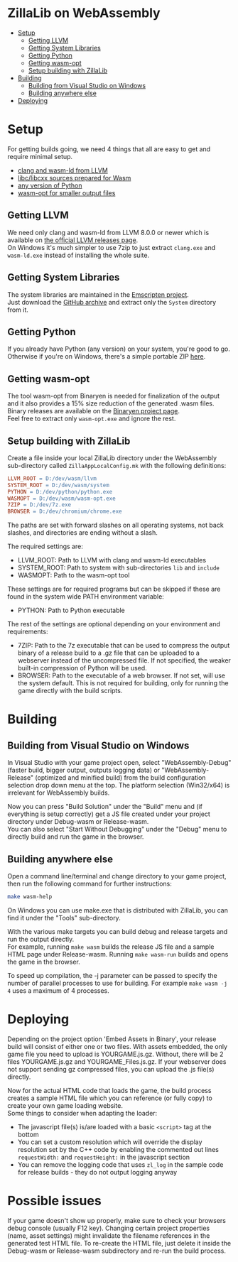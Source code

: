 ZillaLib on WebAssembly
=======================

  * [Setup](#setup)
    * [Getting LLVM](#getting-llvm)
    * [Getting System Libraries](#getting-system-libraries)
    * [Getting Python](#getting-python)
    * [Getting wasm-opt](#getting-wasm-opt)
    * [Setup building with ZillaLib](#setup-building-with-zillalib)
  * [Building](#building)
    * [Building from Visual Studio on Windows](#building-from-visual-studio-on-windows)
    * [Building anywhere else](#building-anywhere-else)
  * [Deploying](#deploying)

# Setup
For getting builds going, we need 4 things that all are easy to get and require minimal setup.
 - [clang and wasm-ld from LLVM](#getting-llvm)
 - [libc/libcxx sources prepared for Wasm](#getting-system-libraries)
 - [any version of Python](#getting-python)
 - [wasm-opt for smaller output files](#getting-wasm-opt)

## Getting LLVM
We need only clang and wasm-ld from LLVM 8.0.0 or newer which is available on [the official LLVM releases page](https://releases.llvm.org/download.html).  
On Windows it's much simpler to use 7zip to just extract `clang.exe` and `wasm-ld.exe` instead of installing the whole suite.

## Getting System Libraries
The system libraries are maintained in the [Emscripten project](https://github.com/emscripten-core/emscripten/tree/master/system).  
Just download the [GitHub archive](https://github.com/emscripten-core/emscripten/archive/master.zip) and extract only the `System` directory from it.

## Getting Python
If you already have Python (any version) on your system, you're good to go.  
Otherwise if you're on Windows, there's a simple portable ZIP [here](https://storage.googleapis.com/webassembly/emscripten-releases-builds/deps/python-3.7.4-embed-amd64-patched.zip).

## Getting wasm-opt
The tool wasm-opt from Binaryen is needed for finalization of the output and it also provides a 15% size reduction of the generated .wasm files.  
Binary releases are available on the [Binaryen project page](https://github.com/WebAssembly/binaryen/releases).  
Feel free to extract only `wasm-opt.exe` and ignore the rest.

## Setup building with ZillaLib
Create a file inside your local ZillaLib directory under the WebAssembly sub-directory called `ZillaAppLocalConfig.mk` with the following definitions:
```mk
LLVM_ROOT = D:/dev/wasm/llvm
SYSTEM_ROOT = D:/dev/wasm/system
PYTHON = D:/dev/python/python.exe
WASMOPT = D:/dev/wasm/wasm-opt.exe
7ZIP = D:/dev/7z.exe
BROWSER = D:/dev/chromium/chrome.exe
```

The paths are set with forward slashes on all operating systems, not back slashes, and directories are ending without a slash.

The required settings are:  
  - LLVM_ROOT: Path to LLVM with clang and wasm-ld executables
  - SYSTEM_ROOT: Path to system with sub-directories `lib` and `include`
  - WASMOPT: Path to the wasm-opt tool

These settings are for required programs but can be skipped if these are found in the system wide PATH environment variable:
  - PYTHON: Path to Python executable

The rest of the settings are optional depending on your environment and requirements:
  - 7ZIP: Path to the 7z executable that can be used to compress the output binary of a release build to a .gz file that can be uploaded to a webserver instead of the uncompressed file. If not specified, the weaker built-in compression of Python will be used.
  - BROWSER: Path to the executable of a web browser. If not set, will use the system default. This is not required for building, only for running the game directly with the build scripts.

# Building

## Building from Visual Studio on Windows
In Visual Studio with your game project open, select "WebAssembly-Debug" (faster build, bigger output, outputs logging data) or "WebAssembly-Release" (optimized and minified build) from the build configuration selection drop down menu at the top. The platform selection (Win32/x64) is irrelevant for WebAssembly builds.

Now you can press "Build Solution" under the "Build" menu and (if everything is setup correctly) get a JS file created under your project directory under Debug-wasm or Release-wasm.  
You can also select "Start Without Debugging" under the "Debug" menu to directly build and run the game in the browser.

## Building anywhere else
Open a command line/terminal and change directory to your game project, then run the following command for further instructions:
```sh
make wasm-help
```
On Windows you can use make.exe that is distributed with ZillaLib, you can find it under the "Tools" sub-directory.

With the various make targets you can build debug and release targets and run the output directly.  
For example, running `make wasm` builds the release JS file and a sample HTML page under Release-wasm. Running `make wasm-run` builds and opens the game in the browser.

To speed up compilation, the -j parameter can be passed to specify the number of parallel processes to use for building. For example `make wasm -j 4` uses a maximum of 4 processes.

# Deploying
Depending on the project option 'Embed Assets in Binary', your release build will consist of either one or two files.
With assets embedded, the only game file you need to upload is YOURGAME.js.gz. Without, there will be 2 files YOURGAME.js.gz and YOURGAME_Files.js.gz.
If your webserver does not support sending gz compressed files, you can upload the .js file(s) directly.

Now for the actual HTML code that loads the game, the build process creates a sample HTML file which you can reference (or fully copy) to create your own game loading website.  
Some things to consider when adapting the loader:
  - The javascript file(s) is/are loaded with a basic `<script>` tag at the bottom
  - You can set a custom resolution which will override the display resolution set by the C++ code by enabling the commented out lines `requestWidth:` and `requestHeight:` in the javascript section
  - You can remove the logging code that uses `zl_log` in the sample code for release builds - they do not output logging anyway

# Possible issues
If your game doesn't show up properly, make sure to check your browsers debug console (usually F12 key). 
Changing certain project properties (name, asset settings) might invalidate the filename references in the generated test HTML file. 
To re-create the HTML file, just delete it inside the Debug-wasm or Release-wasm subdirectory and re-run the build process.
